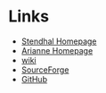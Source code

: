 
Links
=====

- [Stendhal Homepage](https://stendhalgame.org/)
- [Arianne Homepage](https://arianne-project.org/)
- [wiki](https://stendhalgame.org/wiki/Stendhal)
- [SourceForge](https://sourceforge.net/projects/arianne)
- [GitHub](https://github.com/arianne/stendhal)

